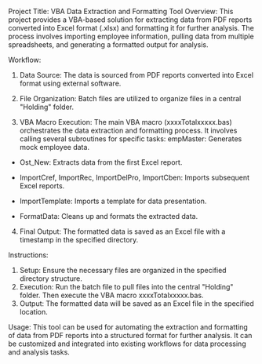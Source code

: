 Project Title: VBA Data Extraction and Formatting Tool
Overview:
This project provides a VBA-based solution for extracting data from PDF reports converted into Excel format (.xlsx) and formatting it for further analysis. The process involves importing employee information, pulling data from multiple spreadsheets, and generating a formatted output for analysis.

Workflow:

1. Data Source: The data is sourced from PDF reports converted into Excel format using external software.

2. File Organization: Batch files are utilized to organize files in a central "Holding" folder.

3. VBA Macro Execution: The main VBA macro (xxxxTotalxxxxx.bas) orchestrates the data extraction and formatting process. It involves calling several subroutines for specific tasks:
empMaster: Generates mock employee data.

- Ost_New: Extracts data from the first Excel report.

- ImportCref, ImportRec, ImportDelPro, ImportCben: Imports subsequent Excel reports.

- ImportTemplate: Imports a template for data presentation.

- FormatData: Cleans up and formats the extracted data.

4. Final Output: The formatted data is saved as an Excel file with a timestamp in the specified directory.


Instructions:
1. Setup: Ensure the necessary files are organized in the specified directory structure.
2. Execution: Run the batch file to pull files into the central "Holding" folder. Then execute the VBA macro xxxxTotalxxxxx.bas.
3. Output: The formatted data will be saved as an Excel file in the specified location.

Usage:
This tool can be used for automating the extraction and formatting of data from PDF reports into a structured format for further analysis.
It can be customized and integrated into existing workflows for data processing and analysis tasks.

